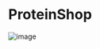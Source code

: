 # ProteinShop
![image](https://user-images.githubusercontent.com/52332286/169710368-2ab14a5c-ea79-4235-a3be-6b75251abe39.png)

